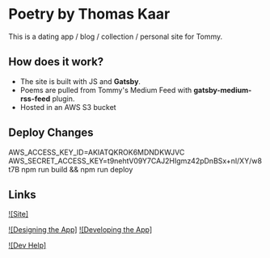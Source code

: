 
# Poetry by Thomas Kaar
This is a dating app / blog / collection / personal site for Tommy.

## How does it work?
* The site is built with JS and **Gatsby**.
* Poems are pulled from Tommy's Medium Feed with **gatsby-medium-rss-feed** plugin.
* Hosted in an AWS S3 bucket

## Deploy Changes
AWS_ACCESS_KEY_ID=AKIATQKROK6MDNDKWJVC 
AWS_SECRET_ACCESS_KEY=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 
npm run build && npm run deploy

## Links
[![Site]](https://app.netlify.com/start/deploy?repository=https://github.com/gatsbyjs/gatsby-starter-hello-world)


[![Designing the App]]()
[![Developing the App]]()


[![Dev Help]](./README_GATSBY.md)